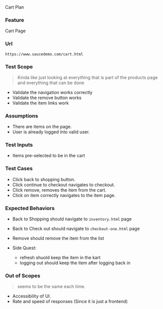 Cart Plan

### Feature
Cart Page

### Url
`https://www.saucedemo.com/cart.html` 

### Test Scope
> Kinda like just looking at everything that is part of the products page and everything that can be done
- Validate the navigation works correctly
- Validate the remove button works
- Validate the item links work

### Assumptions 
- There are items on the page.
- User is already logged into valid user.

### Test Inputs
- Items pre-selected to be in the cart

### Test Cases
- Click back to shopping button.
- Click continue to checkout navigates to checkout.
- Click remove, removes the item from the cart.
- Click on item correctly navigates to the item page.

### Expected Behaviors 
- Back to Shopping should navigate to `inventory.html` page
- Back to Check out should navigate to `checkout-one.html` page
- Remove should remove the item from the list

- Side Quest:
    - refresh shuold keep the item in the kart
    - logging out should keep the item after logging back in

### Out of Scopes
> seems to be the same each time.
- Accessibility of UI.
- Rate and speed of responses (Since it is just a frontend)

